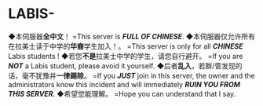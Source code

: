 # LABIS-
◆本伺服器**全中文**！  =This server is ***FULL OF CHINESE***.   ◆本伺服器仅允许所有在拉美士读于中学的**华裔**学生加入！。  =This server is only for all ***CHINESE***  Labis students !   ◆若您**不是**拉美士中学的学生，请您自行避开。  =If you are ***NOT***  a Labis student, please avoid it yourself.   ◆后者**乱入**，若群/管发现的话，毫不犹豫并**一律踢除**。  =If you ***JUST***  join in this server, the owner and the administrators know this incident and will immediately ***RUIN YOU FROM THIS SERVER***.   ◆希望您能理解。  =Hope you can understand that I say.
